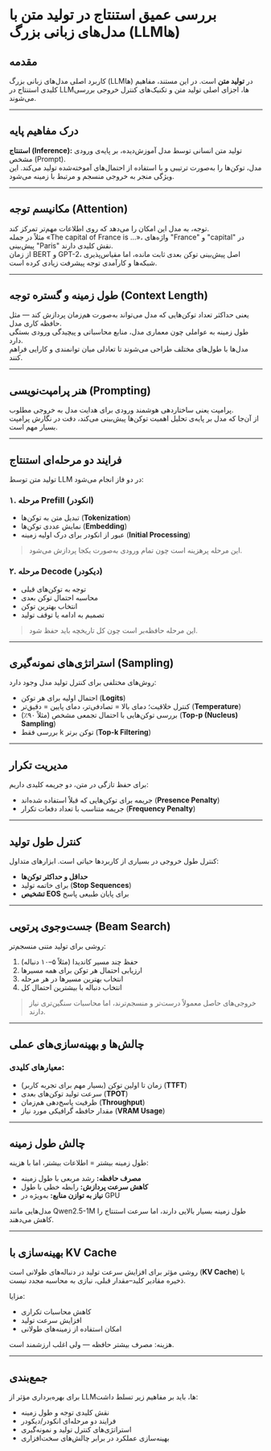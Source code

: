 # بررسی عمیق استنتاج در تولید متن با مدل‌های زبانی بزرگ (LLMها)

## مقدمه

کاربرد اصلی مدل‌های زبانی بزرگ (LLMها) در **تولید متن** است. در این مستند، مفاهیم کلیدی استنتاج در LLMها، اجزای اصلی تولید متن و تکنیک‌های کنترل خروجی بررسی می‌شوند.

---

## درک مفاهیم پایه

**استنتاج (Inference):** تولید متن انسانی توسط مدل آموزش‌دیده، بر پایه‌ی ورودی مشخص (Prompt).  
مدل، توکن‌ها را به‌صورت ترتیبی و با استفاده از احتمال‌های آموخته‌شده تولید می‌کند. این ویژگی منجر به خروجی منسجم و مرتبط با زمینه می‌شود.

---

## مکانیسم توجه (Attention)

توجه، به مدل این امکان را می‌دهد که روی اطلاعات مهم‌تر تمرکز کند.  
مثلاً در جمله «The capital of France is …»، واژه‌های "France" و "capital" در پیش‌بینی "Paris" نقش کلیدی دارند.  
از زمان BERT و GPT-2، اصل پیش‌بینی توکن بعدی ثابت مانده، اما مقیاس‌پذیری شبکه‌ها و کارآمدی توجه پیشرفت زیادی کرده است.

---

## طول زمینه و گستره توجه (**Context Length**)

یعنی حداکثر تعداد توکن‌هایی که مدل می‌تواند به‌صورت هم‌زمان پردازش کند — مثل حافظه کاری مدل.  
طول زمینه به عواملی چون معماری مدل، منابع محاسباتی و پیچیدگی ورودی بستگی دارد.  
مدل‌ها با طول‌های مختلف طراحی می‌شوند تا تعادلی میان توانمندی و کارایی فراهم کنند.

---

## هنر پرامپت‌نویسی (Prompting)

پرامپت یعنی ساختاردهی هوشمند ورودی برای هدایت مدل به خروجی مطلوب.  
از آن‌جا که مدل بر پایه‌ی تحلیل اهمیت توکن‌ها پیش‌بینی می‌کند، دقت در نگارش پرامپت بسیار مهم است.

---

## فرایند دو مرحله‌ای استنتاج

تولید متن توسط LLM در دو فاز انجام می‌شود:

### ۱. مرحله Prefill (انکودر)
- تبدیل متن به توکن‌ها (**Tokenization**) 
- نمایش عددی توکن‌ها (**Embedding**)
- عبور از انکودر برای درک اولیه زمینه (**Initial Processing**) 
> این مرحله پرهزینه است چون تمام ورودی به‌صورت یکجا پردازش می‌شود.

### ۲. مرحله Decode (دیکودر)
- توجه به توکن‌های قبلی  
- محاسبه احتمال توکن بعدی  
- انتخاب بهترین توکن  
- تصمیم به ادامه یا توقف تولید  
> این مرحله حافظه‌بر است چون کل تاریخچه باید حفظ شود.

---

## استراتژی‌های نمونه‌گیری (Sampling)

روش‌های مختلفی برای کنترل تولید مدل وجود دارد:

- احتمال اولیه برای هر توکن (**Logits**)  
- کنترل خلاقیت؛ دمای بالا = تصادفی‌تر، دمای پایین = دقیق‌تر (**Temperature**)
- بررسی توکن‌هایی با احتمال تجمعی مشخص (مثلاً ۹۰٪) (**Top-p (Nucleus) Sampling**)
-  بررسی فقط k توکن برتر (**Top-k Filtering**)

---

## مدیریت تکرار

برای حفظ تازگی در متن، دو جریمه کلیدی داریم:

- جریمه برای توکن‌هایی که قبلاً استفاده شده‌اند (**Presence Penalty**)
- جریمه متناسب با تعداد دفعات تکرار (**Frequency Penalty**)

---

## کنترل طول تولید

کنترل طول خروجی در بسیاری از کاربردها حیاتی است. ابزارهای متداول:

- **حداقل و حداکثر توکن‌ها**  
-  برای خاتمه تولید (**Stop Sequences**)
- **تشخیص EOS** برای پایان طبیعی پاسخ

---

## جست‌وجوی پرتویی (Beam Search)

روشی برای تولید متنی منسجم‌تر:

1. حفظ چند مسیر کاندیدا (مثلاً ۵–۱۰ دنباله)  
2. ارزیابی احتمال هر توکن برای همه مسیرها  
3. انتخاب بهترین مسیرها در هر مرحله  
4. انتخاب دنباله با بیشترین احتمال کل  
> خروجی‌های حاصل معمولاً درست‌تر و منسجم‌ترند، اما محاسبات سنگین‌تری نیاز دارند.

---

## چالش‌ها و بهینه‌سازی‌های عملی

### معیارهای کلیدی:

- زمان تا اولین توکن (بسیار مهم برای تجربه کاربر) (**TTFT**)
-  سرعت تولید توکن‌های بعدی (**TPOT**)
-  ظرفیت پاسخ‌دهی هم‌زمان (**Throughput**)
-  مقدار حافظه گرافیکی مورد نیاز (**VRAM Usage**)

---

## چالش طول زمینه

طول زمینه بیشتر = اطلاعات بیشتر، اما با هزینه:

- **مصرف حافظه:** رشد مربعی با طول زمینه  
- **کاهش سرعت پردازش:** رابطه خطی با طول  
- **نیاز به توازن منابع:** به‌ویژه در GPU

مدل‌هایی مانند Qwen2.5-1M طول زمینه بسیار بالایی دارند، اما سرعت استنتاج را کاهش می‌دهند.

---

## بهینه‌سازی با KV Cache

 روشی مؤثر برای افزایش سرعت تولید در دنباله‌های طولانی است (**KV Cache**)
با ذخیره مقادیر کلید–مقدار قبلی، نیازی به محاسبه مجدد نیست.

مزایا:
- کاهش محاسبات تکراری  
- افزایش سرعت تولید  
- امکان استفاده از زمینه‌های طولانی

هزینه: مصرف بیشتر حافظه — ولی اغلب ارزشمند است.

---

## جمع‌بندی

برای بهره‌برداری مؤثر از LLMها، باید بر مفاهیم زیر تسلط داشت:

- نقش کلیدی توجه و طول زمینه  
- فرایند دو مرحله‌ای انکودر/دیکودر  
- استراتژی‌های کنترل تولید و نمونه‌گیری  
- بهینه‌سازی عملکرد در برابر چالش‌های سخت‌افزاری


